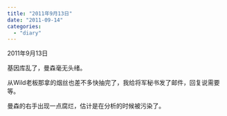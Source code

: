 ```yaml
---
title: "2011年9月13日"
date: "2011-09-14"
categories: 
  - "diary"
---
```


2011年9月13日

基因库乱了，曼森毫无头绪。

从Wild老板那拿的烟丝也差不多快抽完了，我给将军秘书发了邮件，回复说需要等。

曼森的右手出现一点腐烂，估计是在分析的时候被污染了。
